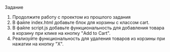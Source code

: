 Задание
1. Продолжите работу с проектом из прошлого задания
2. В файле index.html добавьте блок для корзины с классом cart.
3. В файле script.js добавьте функциональность для добавления товара в
корзину при клике на кнопку "Add to Cart".
4. Реализуйте функциональность для удаления товаров из корзины при нажатии
на кнопку "X".